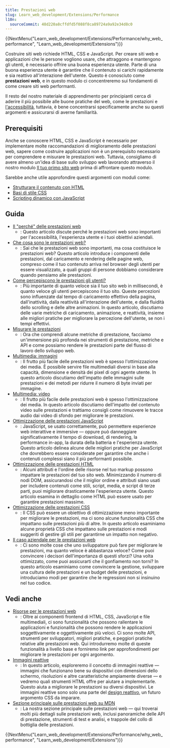 ```yaml
---
title: Prestazioni web
slug: Learn_web_development/Extensions/Performance
l10n:
  sourceCommit: 48d220a8cffdfd5f088f8ca89724a9a92e34d8c0
---
```


{{NextMenu("Learn_web_development/Extensions/Performance/why_web_performance", "Learn_web_development/Extensions")}}

Costruire siti web richiede HTML, CSS e JavaScript. Per creare siti web e applicazioni che le persone vogliono usare, che attraggono e mantengono gli utenti, è necessario offrire una buona esperienza utente. Parte di una buona esperienza utente è garantire che il contenuto si carichi rapidamente e sia reattivo all'interazione dell'utente. Questo è conosciuto come **prestazioni web**, e in questo modulo ci concentreremo sui fondamenti di come creare siti web performanti.

Il resto del nostro materiale di apprendimento per principianti cerca di aderire il più possibile alle buone pratiche del web, come le prestazioni e [l'accessibilità](/it/docs/Learn_web_development/Core/Accessibility), tuttavia, è bene concentrarsi specificamente anche su questi argomenti e assicurarsi di averne familiarità.

## Prerequisiti

Anche se conoscere HTML, CSS e JavaScript è necessario per implementare molte raccomandazioni di miglioramento delle prestazioni web, sapere come costruire applicazioni non è un prerequisito necessario per comprendere e misurare le prestazioni web. Tuttavia, consigliamo di avere almeno un'idea di base sullo sviluppo web lavorando attraverso il nostro modulo [Il tuo primo sito web](/it/docs/Learn_web_development/Getting_started/Your_first_website) prima di affrontare questo modulo.

Sarebbe anche utile approfondire questi argomenti con moduli come:

- [Strutturare il contenuto con HTML](/it/docs/Learn_web_development/Core/Structuring_content)
- [Basi di stile CSS](/it/docs/Learn_web_development/Core/Styling_basics)
- [Scripting dinamico con JavaScript](/it/docs/Learn_web_development/Core/Scripting)

## Guida

- [Il "perché" delle prestazioni web](/it/docs/Learn_web_development/Extensions/Performance/why_web_performance)
  - : Questo articolo discute perché le prestazioni web sono importanti per l'accessibilità, l'esperienza utente e i tuoi obiettivi aziendali.
- [Che cosa sono le prestazioni web?](/it/docs/Learn_web_development/Extensions/Performance/What_is_web_performance)
  - : Sai che le prestazioni web sono importanti, ma cosa costituisce le prestazioni web? Questo articolo introduce i componenti delle prestazioni, dal caricamento e rendering delle pagine web, compreso come il tuo contenuto arriva nel browser degli utenti per essere visualizzato, a quali gruppi di persone dobbiamo considerare quando pensiamo alle prestazioni.
- [Come percepiscono le prestazioni gli utenti?](/it/docs/Learn_web_development/Extensions/Performance/Perceived_performance)
  - : Più importante di quanto veloce sia il tuo sito web in millisecondi, è quanto veloce gli utenti percepiscono il tuo sito. Queste percezioni sono influenzate dal tempo di caricamento effettivo della pagina, dall'inattività, dalla reattività all'interazione dell'utente, e dalla fluidità dello scrolling e delle altre animazioni. In questo articolo, discutiamo delle varie metriche di caricamento, animazione, e reattività, insieme alle migliori pratiche per migliorare la percezione dell'utente, se non i tempi effettivi.
- [Misurare le prestazioni](/it/docs/Learn_web_development/Extensions/Performance/Measuring_performance)
  - : Ora che comprendi alcune metriche di prestazione, facciamo un'immersione più profonda nei strumenti di prestazione, metriche e API e come possiamo rendere le prestazioni parte del flusso di lavoro dello sviluppo web.
- [Multimedia: immagini](/it/docs/Learn_web_development/Extensions/Performance/Multimedia)
  - : Il frutto più facile delle prestazioni web è spesso l'ottimizzazione dei media. È possibile servire file multimediali diversi in base alla capacità, dimensione e densità dei pixel di ogni agente utente. In questo articolo discutiamo dell'impatto delle immagini sulle prestazioni e dei metodi per ridurre il numero di byte inviati per immagine.
- [Multimedia: video](/it/docs/Learn_web_development/Extensions/Performance/video)
  - : Il frutto più facile delle prestazioni web è spesso l'ottimizzazione dei media. In questo articolo discutiamo dell'impatto del contenuto video sulle prestazioni e trattiamo consigli come rimuovere le tracce audio dai video di sfondo per migliorare le prestazioni.
- [Ottimizzazione delle prestazioni JavaScript](/it/docs/Learn_web_development/Extensions/Performance/JavaScript)
  - : JavaScript, se usato correttamente, può permettere esperienze web interattive e immersive — oppure può danneggiare significativamente il tempo di download, di rendering, la performance in-app, la durata della batteria e l'esperienza utente. Questo articolo delinea alcune delle migliori pratiche per JavaScript che dovrebbero essere considerate per garantire che anche i contenuti complessi siano il più performanti possibile.
- [Ottimizzazione delle prestazioni HTML](/it/docs/Learn_web_development/Extensions/Performance/HTML)
  - : Alcuni attributi e l'ordine delle risorse nel tuo markup possono impattare le prestazioni del tuo sito web. Minimizzando il numero di nodi DOM, assicurandosi che il miglior ordine e attributi siano usati per includere contenuti come stili, script, media, e script di terze parti, puoi migliorare drasticamente l'esperienza utente. Questo articolo esamina in dettaglio come HTML può essere usato per garantire prestazioni massime.
- [Ottimizzazione delle prestazioni CSS](/it/docs/Learn_web_development/Extensions/Performance/CSS)
  - : Il CSS può essere un obiettivo di ottimizzazione meno importante per migliorare le prestazioni, ma ci sono alcune funzionalità CSS che impattano sulle prestazioni più di altre. In questo articolo esaminiamo alcune proprietà CSS che impattano sulle prestazioni e modi suggeriti di gestire gli stili per garantirne un impatto non negativo.
- [Il caso aziendale per le prestazioni web](/it/docs/Learn_web_development/Extensions/Performance/business_case_for_performance)
  - : Ci sono molte cose che uno sviluppatore può fare per migliorare le prestazioni, ma quanto veloce è abbastanza veloce? Come puoi convincere i decisori dell'importanza di questi sforzi? Una volta ottimizzato, come puoi assicurarti che il gonfiamento non torni? In questo articolo esaminiamo come convincere la gestione, sviluppare una cultura delle prestazioni e un budget delle prestazioni, e introduciamo modi per garantire che le regressioni non si insinuino nel tuo codice.

## Vedi anche

- [Risorse per le prestazioni web](/it/docs/Learn_web_development/Extensions/Performance/Web_Performance_Basics)
  - : Oltre ai componenti frontend di HTML, CSS, JavaScript e file multimediali, ci sono funzionalità che possono rallentare le applicazioni e funzionalità che possono rendere le applicazioni soggettivamente e oggettivamente più veloci. Ci sono molte API, strumenti per sviluppatori, migliori pratiche, e peggiori pratiche relative alle prestazioni web. Qui introdurremo molte di queste funzionalità a livello base e forniremo link per approfondimenti per migliorare le prestazioni per ogni argomento.
- [Immagini reattive](/it/docs/Web/HTML/Guides/Responsive_images)
  - : In questo articolo, esploreremo il concetto di immagini reattive — immagini che funzionano bene su dispositivi con dimensioni dello schermo, risoluzioni e altre caratteristiche ampiamente diverse — e vedremo quali strumenti HTML offre per aiutare a implementarle. Questo aiuta a migliorare le prestazioni su diversi dispositivi. Le immagini reattive sono solo una parte del [design reattivo](/it/docs/Learn_web_development/Core/CSS_layout/Responsive_Design), un futuro argomento CSS da imparare.
- [Sezione principale sulle prestazioni web su MDN](/it/docs/Web/Performance)
  - : La nostra sezione principale sulle prestazioni web — qui troverai molti più dettagli sulle prestazioni web, inclusi panoramiche delle API di prestazione, strumenti di test e analisi, e trappole del collo di bottiglia delle prestazioni.

{{NextMenu("Learn_web_development/Extensions/Performance/why_web_performance", "Learn_web_development/Extensions")}}
